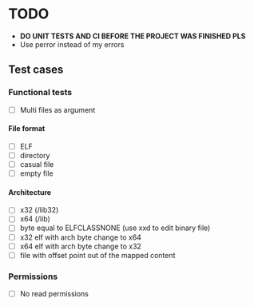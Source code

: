 # TODO

- **DO UNIT TESTS AND CI BEFORE THE PROJECT WAS FINISHED PLS**
- Use perror instead of my errors

## Test cases

### Functional tests

- [ ] Multi files as argument

#### File format

- [ ] ELF
- [ ] directory
- [ ] casual file
- [ ] empty file

#### Architecture

- [ ] x32 (/lib32)
- [ ] x64 (/lib)
- [ ] byte equal to ELFCLASSNONE (use xxd to edit binary file)
- [ ] x32 elf with arch byte change to x64
- [ ] x64 elf with arch byte change to x32
- [ ] file with offset point out of the mapped content

### Permissions

- [ ] No read permissions
